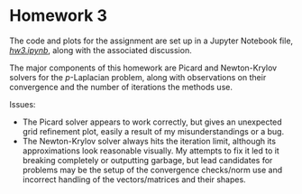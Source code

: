 # Homework 3

The code and plots for the assignment are set up in a Jupyter Notebook file,
[_hw3.ipynb_](hw3.ipynb), along with the associated discussion.

The major components of this homework are Picard and Newton-Krylov solvers for
the _p_-Laplacian problem, along with observations on their convergence and the
number of iterations the methods use.

Issues:
* The Picard solver appears to work correctly, but gives an unexpected grid
refinement plot, easily a result of my misunderstandings or a bug.
* The Newton-Krylov solver always hits the iteration limit, although its
approximations look reasonable visually. My attempts to fix it led to it
breaking completely or outputting garbage, but lead candidates for problems
may be the setup of the convergence checks/norm use and incorrect handling of
the vectors/matrices and their shapes.
